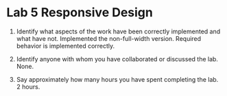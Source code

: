 # Lab 5 Responsive Design

1. Identify what aspects of the work have been correctly implemented and what have not.
  Implemented the non-full-width version. Required behavior is implemented correctly.

2. Identify anyone with whom you have collaborated or discussed the lab.
  None.

3. Say approximately how many hours you have spent completing the lab.
  2 hours.
